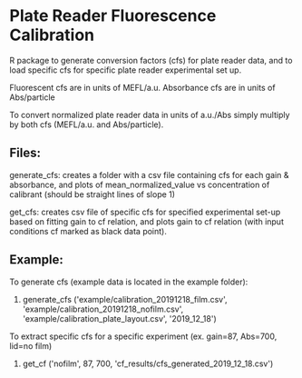 # Plate Reader Fluorescence Calibration

R package to generate conversion factors (cfs) for plate reader data, and to load specific cfs for specific plate reader experimental set up. 

Fluorescent cfs are in units of MEFL/a.u.
Absorbance cfs are in units of Abs/particle

To convert normalized plate reader data in units of a.u./Abs simply multiply by both cfs (MEFL/a.u. and Abs/particle). 


## Files: 
generate_cfs: creates a folder with a csv file containing cfs for each gain & absorbance, and plots of mean_normalized_value vs concentration of calibrant (should be straight lines of slope 1) 

get_cfs: creates csv file of specific cfs for specified experimental set-up based on fitting gain to cf relation, and plots gain to cf relation (with input conditions cf marked as black data point). 


## Example:
To generate cfs (example data is located in the example folder):
  1. generate_cfs ('example/calibration_20191218_film.csv', 'example/calibration_20191218_nofilm.csv', 'example/calibration_plate_layout.csv', '2019_12_18') 

To extract specific cfs for a specific experiment (ex. gain=87, Abs=700, lid=no film)
  1. get_cf ('nofilm', 87, 700, 'cf_results/cfs_generated_2019_12_18.csv')
